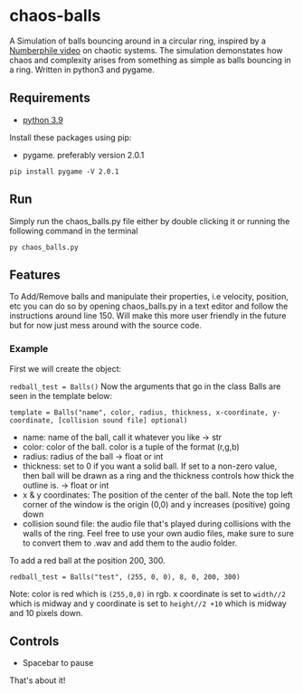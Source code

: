 # chaos-balls

A Simulation of balls bouncing around in a circular ring, inspired by a [Numberphile video](https://youtu.be/6z4qRhpBIyA) on chaotic systems. The simulation demonstates how chaos and complexity arises from something as simple as balls bouncing in a ring. Written in python3 and pygame.

## Requirements

- [python 3.9](https://www.python.org/downloads/release/python-397/)

Install these packages using pip:

- pygame. preferably version 2.0.1

```pip install pygame -V 2.0.1```

## Run

Simply run the chaos_balls.py file either by double clicking it or running the following command in the terminal

```py chaos_balls.py```

## Features

To Add/Remove balls and manipulate their properties, i.e velocity, position, etc you can do so by opening chaos_balls.py in a text editor and follow the instructions around line 150. Will make this more user friendly in the future but for now just mess around with the source code.

### Example

First we will create the object:

```redball_test = Balls()```
Now the arguments that go in the class Balls are seen in the template below:

```template = Balls("name", color, radius, thickness, x-coordinate, y-coordinate, [collision sound file] optional)```

- name: name of the ball, call it whatever you like -> str
- color: color of the ball. color is a tuple of the format (r,g,b)
- radius: radius of the ball -> float or int
- thickness: set to 0 if you want a solid ball. If set to a non-zero value, then ball will be drawn as a ring and the thickness controls how thick the outline is. -> float or int
- x & y coordinates: The position of the center of the ball. Note the top left corner of the window is the origin (0,0) and y increases (positive) going down
- collision sound file: the audio file that's played during collisions with the walls of the ring. Feel free to use your own audio files, make sure to sure to convert them to .wav and add them to the audio folder.

To add a red ball at the position 200, 300.

```redball_test = Balls("test", (255, 0, 0), 8, 0, 200, 300)```

Note: color is red which is ```(255,0,0)``` in rgb. x coordinate is set to ```width//2``` which is midway and
y coordinate is set to ```height//2 +10``` which is midway and 10 pixels down.

## Controls

- Spacebar to pause

That's about it!
